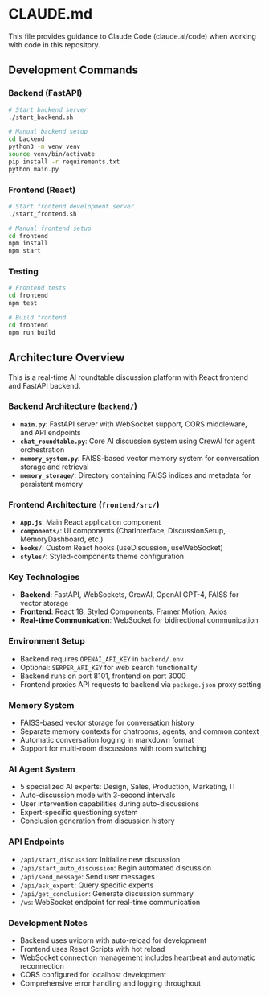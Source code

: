 # CLAUDE.md

This file provides guidance to Claude Code (claude.ai/code) when working with code in this repository.

## Development Commands

### Backend (FastAPI)
```bash
# Start backend server
./start_backend.sh

# Manual backend setup
cd backend
python3 -m venv venv
source venv/bin/activate
pip install -r requirements.txt
python main.py
```

### Frontend (React)
```bash
# Start frontend development server  
./start_frontend.sh

# Manual frontend setup
cd frontend
npm install
npm start
```

### Testing
```bash
# Frontend tests
cd frontend
npm test

# Build frontend
cd frontend
npm run build
```

## Architecture Overview

This is a real-time AI roundtable discussion platform with React frontend and FastAPI backend.

### Backend Architecture (`backend/`)
- **`main.py`**: FastAPI server with WebSocket support, CORS middleware, and API endpoints
- **`chat_roundtable.py`**: Core AI discussion system using CrewAI for agent orchestration
- **`memory_system.py`**: FAISS-based vector memory system for conversation storage and retrieval
- **`memory_storage/`**: Directory containing FAISS indices and metadata for persistent memory

### Frontend Architecture (`frontend/src/`)
- **`App.js`**: Main React application component
- **`components/`**: UI components (ChatInterface, DiscussionSetup, MemoryDashboard, etc.)
- **`hooks/`**: Custom React hooks (useDiscussion, useWebSocket)
- **`styles/`**: Styled-components theme configuration

### Key Technologies
- **Backend**: FastAPI, WebSockets, CrewAI, OpenAI GPT-4, FAISS for vector storage
- **Frontend**: React 18, Styled Components, Framer Motion, Axios
- **Real-time Communication**: WebSocket for bidirectional communication

### Environment Setup
- Backend requires `OPENAI_API_KEY` in `backend/.env`
- Optional: `SERPER_API_KEY` for web search functionality
- Backend runs on port 8101, frontend on port 3000
- Frontend proxies API requests to backend via `package.json` proxy setting

### Memory System
- FAISS-based vector storage for conversation history
- Separate memory contexts for chatrooms, agents, and common context
- Automatic conversation logging in markdown format
- Support for multi-room discussions with room switching

### AI Agent System
- 5 specialized AI experts: Design, Sales, Production, Marketing, IT
- Auto-discussion mode with 3-second intervals
- User intervention capabilities during auto-discussions
- Expert-specific questioning system
- Conclusion generation from discussion history

### API Endpoints
- `/api/start_discussion`: Initialize new discussion
- `/api/start_auto_discussion`: Begin automated discussion
- `/api/send_message`: Send user messages
- `/api/ask_expert`: Query specific experts
- `/api/get_conclusion`: Generate discussion summary
- `/ws`: WebSocket endpoint for real-time communication

### Development Notes
- Backend uses uvicorn with auto-reload for development
- Frontend uses React Scripts with hot reload
- WebSocket connection management includes heartbeat and automatic reconnection
- CORS configured for localhost development
- Comprehensive error handling and logging throughout